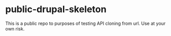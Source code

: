 # public-drupal-skeleton

This is a public repo to purposes of testing API cloning from url.
Use at your own risk.